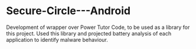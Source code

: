 Secure-Circle---Android
=======================

Development of wrapper over Power Tutor Code, to be used as a library for this project. Used this library and projected battery analysis of each application to identify malware behaviour.
